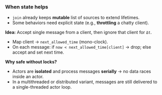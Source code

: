 ### **When state helps**
- `join` already keeps **mutable** list of sources to extend lifetimes.
- Some behaviors need explicit state (e.g., **throttling** a chatty client).

**Idea:** Accept single message from a client, then ignore that client for `Δt`.
- Map client → `next_allowed_time` (mono-clock).
- On each message: if `now < next_allowed_time[client]` → drop; else accept and set next time.

**Why safe without locks?**
- Actors are **isolated** and process messages **serially** → no data races inside an actor.
- In a multithreaded or distributed variant, messages are still delivered to a single-threaded actor loop.
